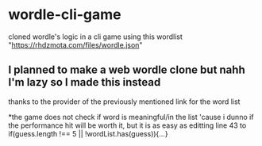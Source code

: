 # wordle-cli-game
cloned wordle's logic in a cli game using this wordlist "https://rhdzmota.com/files/wordle.json"

## I planned to make a web wordle clone but nahh I'm lazy so I made this instead
thanks to the provider of the previously mentioned link for the word list

*the game does not check if word is meaningful/in the list 'cause i dunno if the performance hit will be worth it,
but it is as easy as editting line 43 to if(guess.length !== 5 || !wordList.has(guess)){...}
